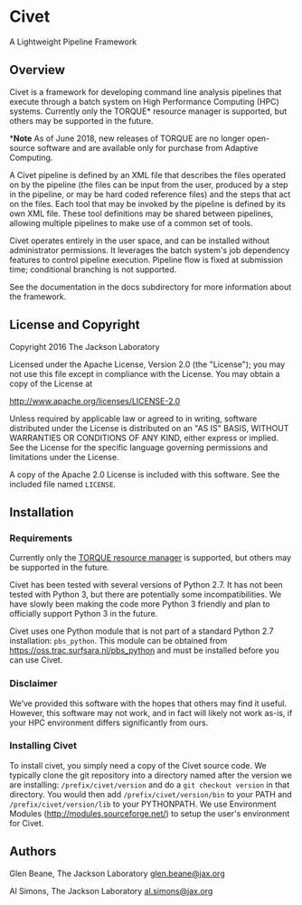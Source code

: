 # Civet
A Lightweight Pipeline Framework

## Overview
Civet is a framework for developing command line analysis pipelines 
that execute through a batch system on High Performance 
Computing (HPC) systems.  Currently only the TORQUE* resource manager is 
supported, but others may be supported in the future. 

***Note** As of June 2018, new releases of TORQUE are no longer open-source software and are available only for purchase from Adaptive Computing. 

A Civet pipeline is defined by an XML file that describes the files 
operated on by the pipeline (the files can be input from the user, 
produced by a step in the pipeline, or may be hard coded reference 
files) and the steps that act on the files. Each tool that may be 
invoked by the pipeline is defined by its own XML file. These tool 
definitions may be shared between pipelines, allowing multiple 
pipelines to make use of a common set of tools.

Civet operates entirely in the user space, and can be installed 
without administrator permissions. It leverages the batch system's job 
dependency features to control pipeline execution. Pipeline flow is 
fixed at submission time; conditional branching is not supported.

See the documentation in the docs subdirectory for more information 
about the framework.

## License and Copyright

Copyright 2016 The Jackson Laboratory  
  
Licensed under the Apache License, Version 2.0 (the "License");
you may not use this file except in compliance with the License.
You may obtain a copy of the License at  
  
http://www.apache.org/licenses/LICENSE-2.0  
  
Unless required by applicable law or agreed to in writing, software
distributed under the License is distributed on an "AS IS" BASIS,
WITHOUT WARRANTIES OR CONDITIONS OF ANY KIND, either express or 
implied. See the License for the specific language governing 
permissions and limitations under the License.

A copy of the Apache 2.0 License is included with this software. See
the included file named `LICENSE`.

## Installation

### Requirements
Currently only the [TORQUE resource manager](https://github.com/adaptivecomputing/torque) is supported, but others may be supported in the future.

Civet has been tested with several versions of Python 2.7.  It has not
been tested with Python 3, but there are potentially some 
incompatibilities. We have slowly been making the code more Python 3 
friendly and plan to officially support Python 3 in the future.

Civet uses one Python module that is not part of a standard Python 2.7
installation: `pbs_python`. This module can be obtained from 
https://oss.trac.surfsara.nl/pbs_python and must be installed before 
you can use Civet.

### Disclaimer
We’ve provided this software with the hopes that others may find it useful. However, this software may not work, and in fact will likely not work as-is, if your HPC environment differs significantly from ours. 

### Installing Civet
To install civet, you simply need a copy of the Civet source code. We 
typically clone the git repository into a directory named after the 
version we are installing: `/prefix/civet/version` and do a 
`git checkout version` in that directory.  You would then add 
`/prefix/civet/version/bin` to your PATH and 
`/prefix/civet/version/lib` to your PYTHONPATH. We use Environment
Modules (http://modules.sourceforge.net/) to setup the user's 
environment for Civet.



## Authors
Glen Beane, The Jackson Laboratory
glen.beane@jax.org

Al Simons, The Jackson Laboratory
al.simons@jax.org
